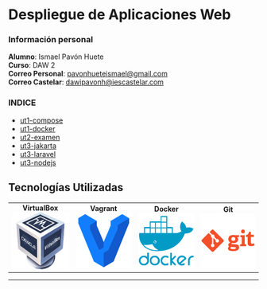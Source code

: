 # **Despliegue de Aplicaciones Web**

### Información personal
**Alumno**: Ismael Pavón Huete  
**Curso**: DAW 2  
**Correo Personal**: pavonhueteismael@gmail.com  
**Correo Castelar**: dawipavonh@iescastelar.com  

### INDICE
- [ut1-compose](./ut1-Compose/README.md)
- [ut1-docker](./ut1-Docker/README.MD)
- [ut2-examen](./ut2/examen/README.md)
- [ut3-jakarta](./ut3/jakartaEE/README.md)
- [ut3-laravel](./ut3/laravel/README.md)
- [ut3-nodejs](./ut3/node.js/README.md)

## **Tecnologías Utilizadas**

<table>
    <tr>
        <td align="center"><strong>VirtualBox</strong><br><img src="datos_varios/img/virtualbox.png" alt="VirtualBox" width="120px"></td>
        <td align="center"><strong>Vagrant</strong><br><img src="datos_varios/img/vagrant.png" alt="Vagrant" width="120px"></td>
        <td align="center"><strong>Docker</strong><br><img src="datos_varios/img/docker.png" alt="Docker" width="120px"></td>
        <td align="center"><strong>Git</strong><br><img src="datos_varios/img/git.png" alt="Git" width="120px"></td>
    </tr>
</table>
<hr>


